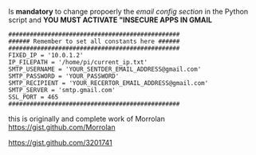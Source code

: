 Is **mandatory** to change propoerly the *email config section* in the Python script and
 **YOU MUST ACTIVATE "INSECURE APPS IN GMAIL**
 
  ```
  ################################################
  ###### Remember to set all constants here ######
  ################################################
  FIXED_IP = '10.0.1.2'
  IP_FILEPATH = '/home/pi/current_ip.txt'
  SMTP_USERNAME = 'YOUR_SENTDER_EMAIL_ADDRESS@gmail.com'
  SMTP_PASSWORD = 'YOUR_PASSWORD'
  SMTP_RECIPIENT = 'YOUR_RECERTOR_EMAIL_ADDRESS@gmail.com'
  SMTP_SERVER = 'smtp.gmail.com'
  SSL_PORT = 465
  ################################################
  ```

this is originally and complete work of Morrolan
https://gist.github.com/Morrolan

https://gist.github.com/3201741

